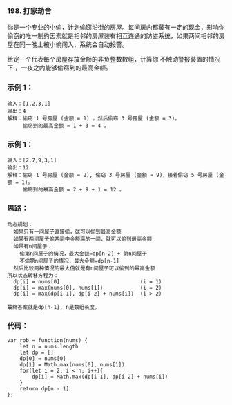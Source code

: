 ### 198. 打家劫舍
你是一个专业的小偷，计划偷窃沿街的房屋。每间房内都藏有一定的现金，影响你偷窃的唯一制约因素就是相邻的房屋装有相互连通的防盗系统，如果两间相邻的房屋在同一晚上被小偷闯入，系统会自动报警。

给定一个代表每个房屋存放金额的非负整数数组，计算你 不触动警报装置的情况下 ，一夜之内能够偷窃到的最高金额。

### 示例 1：
    输入：[1,2,3,1]
    输出：4
    解释：偷窃 1 号房屋 (金额 = 1) ，然后偷窃 3 号房屋 (金额 = 3)。
         偷窃到的最高金额 = 1 + 3 = 4 。

### 示例 1：
    输入：[2,7,9,3,1]
    输出：12
    解释：偷窃 1 号房屋 (金额 = 2), 偷窃 3 号房屋 (金额 = 9)，接着偷窃 5 号房屋 (金额 = 1)。
         偷窃到的最高金额 = 2 + 9 + 1 = 12 。

### 思路：
    动态规划：
      如果只有一间屋子直接偷，就可以偷到最高金额
      如果有两间屋子偷两间中金额高的一间，就可以偷到最高金额
      如果有n间屋子：
        偷第n间屋子的情况，最大金额=dp[n-2] + 第n间屋子
        不偷第n间屋子的情况，最大金额=dp[n-1]
      然后比较两种情况的最大值就是有n间屋子可以偷到的最高金额
    所以状态转移方程为：
      dp[i] = nums[0]                          (i = 1)
      dp[i] = max(nums[0], nums[1])            (i = 2)
      dp[i] = max(dp[i-1], dp[i-2] + nums[i])  (i > 2)

    最终答案就是dp[n-1], n是数组长度。

### 代码：
    var rob = function(nums) {
        let n = nums.length
        let dp = []
        dp[0] = nums[0]
        dp[1] = Math.max(nums[0], nums[1])
        for(let i = 2; i < n; i++){
            dp[i] = Math.max(dp[i-1], dp[i-2] + nums[i])
        }
        return dp[n - 1]
    };
